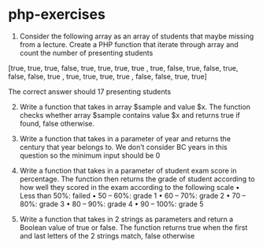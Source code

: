 # php-exercises

1. Consider the following array as an array of students that maybe missing from a lecture. Create a PHP function that iterate through array and count the number of presenting students 

[true, true, true, false, true, true, true, true , true, false, true, false, true, false, false, true , true, true, true, true , false, false, true, true]

The correct answer should 17 presenting students

2. Write a function that takes in array $sample and value $x. The function checks whether array $sample contains value $x and returns true if found, false otherwise.

3. Write a function that takes in a parameter of year and returns the century that year belongs to. We don’t consider BC years in this question so the minimum input should be 0

4. Write a function that takes in a parameter of student exam score in percentage. The function then returns the grade of student according to how well they scored in the exam according to the following scale
•	Less than 50%: failed
•	50 – 60%: grade 1
•	60 – 70%: grade 2
•	70 – 80%: grade 3
•	80 – 90%: grade 4
•	90 – 100%: grade 5

5. Write a function that takes in 2 strings as parameters and return a Boolean value of true or false. The function returns true when the first and last letters of the 2 strings match, false otherwise

